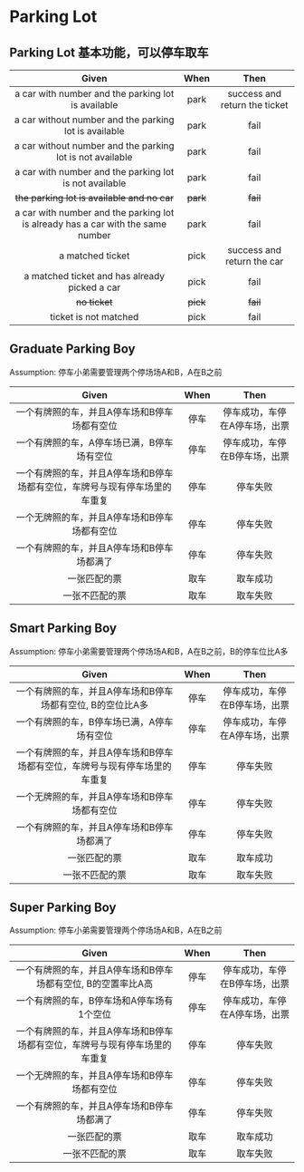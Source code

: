# Parking Lot

## Parking Lot 基本功能，可以停车取车

Given | When | Then
:---: | :---: | :---:
a car with number and the parking lot is available | park |success and return the ticket
a car without number and the parking lot is available | park | fail
a car without number and the parking lot is not available | park | fail
a car with number and the parking lot is not available | park | fail
~~the parking lot is available and no car~~ | ~~park~~ | ~~fail~~
a car with number and the parking lot is already has a car with the same number | park | fail
a matched ticket | pick | success and return the car
a matched ticket and has already picked a car | pick | fail
~~no ticket~~ | ~~pick~~ | ~~fail~~
ticket is not matched | pick | fail

## Graduate Parking Boy

Assumption: 停车小弟需要管理两个停场场A和B，A在B之前

Given | When | Then
:---: | :---: | :---:
一个有牌照的车，并且A停车场和B停车场都有空位 | 停车 | 停车成功，车停在A停车场，出票
一个有牌照的车，A停车场已满，B停车场有空位 | 停车 | 停车成功，车停在B停车场，出票
一个有牌照的车，并且A停车场和B停车场都有空位，车牌号与现有停车场里的车重复 | 停车 | 停车失败
一个无牌照的车，并且A停车场和B停车场都有空位 | 停车 | 停车失败
一个有牌照的车，并且A停车场和B停车场都满了 | 停车 | 停车失败
一张匹配的票 | 取车 | 取车成功
一张不匹配的票 | 取车 | 取车失败

## Smart Parking Boy

Assumption: 停车小弟需要管理两个停场场A和B，A在B之前，B的停车位比A多

Given | When | Then
:---: | :---: | :---:
一个有牌照的车，并且A停车场和B停车场都有空位, B的空位比A多 | 停车 | 停车成功，车停在B停车场，出票
一个有牌照的车，B停车场已满，A停车场有空位 | 停车 | 停车成功，车停在A停车场，出票
一个有牌照的车，并且A停车场和B停车场都有空位，车牌号与现有停车场里的车重复 | 停车 | 停车失败
一个无牌照的车，并且A停车场和B停车场都有空位 | 停车 | 停车失败
一个有牌照的车，并且A停车场和B停车场都满了 | 停车 | 停车失败
一张匹配的票 | 取车 | 取车成功
一张不匹配的票 | 取车 | 取车失败

## Super Parking Boy

Assumption: 停车小弟需要管理两个停场场A和B，A在B之前

Given | When | Then
:---: | :---: | :---:
一个有牌照的车，并且A停车场和B停车场都有空位, B的空置率比A高 | 停车 | 停车成功，车停在B停车场，出票
一个有牌照的车，B停车场和A停车场有1个空位 | 停车 | 停车成功，车停在A停车场，出票
一个有牌照的车，并且A停车场和B停车场都有空位，车牌号与现有停车场里的车重复 | 停车 | 停车失败
一个无牌照的车，并且A停车场和B停车场都有空位 | 停车 | 停车失败
一个有牌照的车，并且A停车场和B停车场都满了 | 停车 | 停车失败
一张匹配的票 | 取车 | 取车成功
一张不匹配的票 | 取车 | 取车失败
